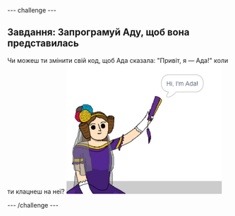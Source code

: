 \--- challenge \---

## Завдання: Запрограмуй Аду, щоб вона представилась

Чи можеш ти змінити свій код, щоб Ада сказала: "Привіт, я — Ада!" коли ти клацнеш на неї? ![спрайт Ади, що каже "Привіт, я — Ада!"](images/poetry-ada-intro.png)

\--- /challenge \---